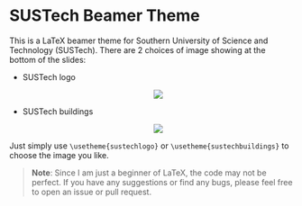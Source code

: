 # SUSTech Beamer Theme

This is a LaTeX beamer theme for Southern University of Science and Technology (SUSTech). There are 2 choices of image showing at the bottom of the slides:

- SUSTech logo

    <div align='center'>

    ![](image/2024-11-13-16-50-14.png)
    </div>

- SUSTech buildings

    <div align='center'>

    ![](image/2024-11-13-16-51-29.png)
    </div>

Just simply use `\usetheme{sustechlogo}` or `\usetheme{sustechbuildings}` to choose the image you like.

> **Note**: Since I am just a beginner of LaTeX, the code may not be perfect. If you have any suggestions or find any bugs, please feel free to open an issue or pull request.